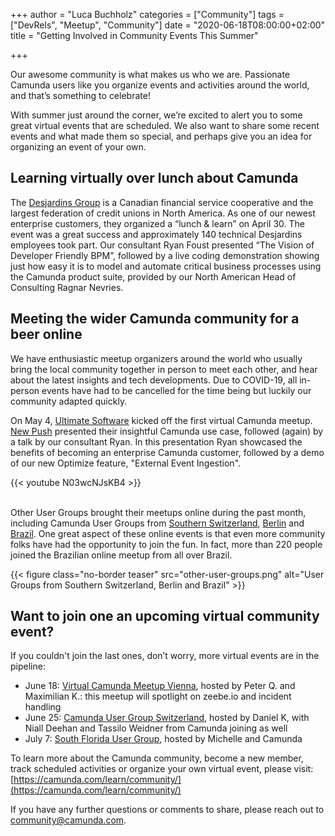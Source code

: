 +++
author = "Luca Buchholz"
categories = ["Community"]
tags = ["DevRels", "Meetup", "Community"]
date = "2020-06-18T08:00:00+02:00"
title = "Getting Involved in Community Events This Summer"

+++

Our awesome community is what makes us who we are. Passionate Camunda users like you organize events and activities around the world, and that’s something to celebrate!

With summer just around the corner, we’re excited to alert you to some great  virtual events that are scheduled. We also want to share some recent events and what made them so special, and perhaps give you an idea for organizing an event of your own.

<!--more-->

## Learning virtually over lunch about Camunda

The [Desjardins Group](https://www.desjardins.com/ca/index.jsp) is a Canadian financial service cooperative and the largest federation of credit unions in North America. As one of our newest enterprise customers, they organized a “lunch & learn” on April 30. The event was a great success and approximately 140 technical Desjardins employees took part. Our consultant Ryan Foust presented “The Vision of Developer Friendly BPM”, followed by a live coding demonstration showing just how easy it is to model and automate critical business processes using the Camunda product suite, provided by our North American Head of Consulting Ragnar Nevries.

## Meeting the wider Camunda community for a beer online

We have enthusiastic meetup organizers around the world who usually bring the local community together in person to meet each other, and hear about the latest insights and tech developments. Due to COVID-19, all in-person events have had to be cancelled for the time being but luckily our community adapted quickly.

On May 4, [Ultimate Software](https://www.ultimatesoftware.com/) kicked off the first virtual Camunda meetup. [New Push](https://newpush.com/) presented their insightful Camunda use case, followed (again) by a talk by our consultant Ryan. In this presentation Ryan showcased the benefits of becoming an enterprise Camunda customer, followed by a demo of our new Optimize feature, "External Event Ingestion".


{{< youtube N03wcNJsKB4 >}} <br><br>


Other User Groups brought their meetups online during the past month, including Camunda User Groups from [Southern Switzerland](https://www.meetup.com/Groupe-utilisateurs-Camunda-Suisse-Romande/), [Berlin](https://www.meetup.com/Camunda-User-Group-Berlin/) and [Brazil](https://www.meetup.com/Camunda-User-Group-Brazil/). One great aspect of these online events is that even more community folks have had the opportunity to join the fun. In fact, more than 220 people joined the Brazilian online meetup from all over Brazil.

{{< figure class="no-border teaser" src="other-user-groups.png" alt="User Groups from Southern Switzerland, Berlin and Brazil" >}}

## Want to join one an upcoming virtual community event?

If you couldn't join the last ones, don’t worry, more virtual events are in the pipeline:

* June 18: [Virtual Camunda Meetup Vienna](https://www.meetup.com/camunda-vienna/events/270861942/), hosted by Peter Q. and Maximilian K.: this meetup will spotlight on zeebe.io and incident handling
* June 25: [Camunda User Group Switzerland](https://www.meetup.com/Camunda-User-Group-Schweiz/events/266995273/), hosted by Daniel K, with Niall Deehan and Tassilo Weidner from Camunda  joining as well
* July 7: [South Florida User Group](https://www.meetup.com/Camunda-User-Group-South-Florida/events/269158424/), hosted by Michelle and Camunda

To learn more about the Camunda community, become a new member, track scheduled activities or organize your own virtual event, please visit: [https://camunda.com/learn/community/](https://camunda.com/learn/community/)

If you have any further questions or comments to share, please reach out to [community@camunda.com](mailto:community@camunda.com).
